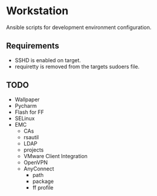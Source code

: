 Workstation
===========

Ansible scripts for development environment configuration.

## Requirements
* SSHD is enabled on target.
* requiretty is removed from the targets sudoers file.

## TODO
* Wallpaper
* Pycharm
* Flash for FF
* SELinux
* EMC
  * CAs
  * rsautil
  * LDAP
  * projects
  * VMware Client Integration
  * OpenVPN
  * AnyConnect
    * path
    * package
    * ff profile
